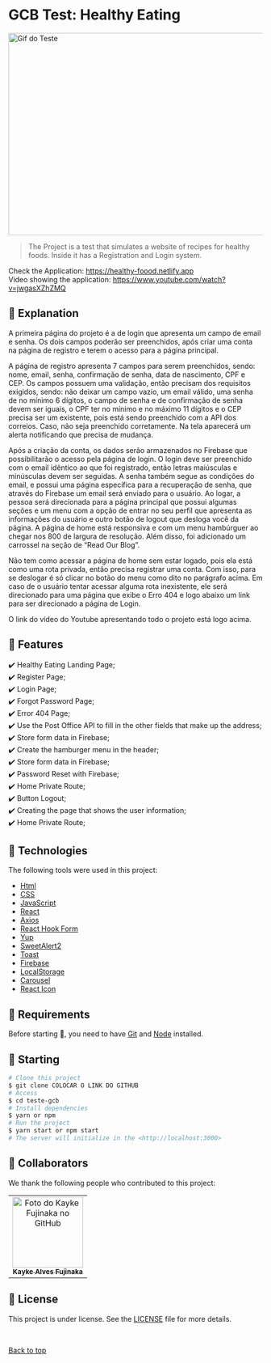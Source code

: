 # GCB Test: Healthy Eating

<img src="./public/assets/img/Gif.gif" width="800px" height="400px" alt="Gif do Teste">

>  The Project is a test that simulates a website of recipes for healthy foods. Inside it has a Registration and Login system.

Check the Application: https://healthy-foood.netlify.app <br>
Video showing the application: https://www.youtube.com/watch?v=jwgasXZhZMQ
## :page_facing_up: Explanation

A primeira página do projeto é a de login que apresenta um campo de email e senha. Os dois campos poderão ser preenchidos, após criar uma conta na página de registro e terem o acesso para a página principal.

A página de registro apresenta 7 campos para serem preenchidos, sendo: nome, email, senha, confirmação de senha, data de nascimento, CPF e CEP. Os campos possuem uma validação, então precisam dos requisitos exigidos, sendo: não deixar um campo vazio, um email válido, uma senha de no mínimo 6 dígitos, o campo de senha e de confirmação de senha devem ser iguais, o CPF ter no mínimo e no máximo 11 dígitos e o CEP precisa ser um existente, pois está sendo preenchido com a API dos correios.  Caso, não seja preenchido corretamente. Na tela aparecerá um alerta notificando que precisa de mudança.

Após a criação da conta, os dados serão armazenados no Firebase que possibilitarão o acesso pela página de login. O login deve ser preenchido com o email idêntico ao que foi registrado, então letras maiúsculas e minúsculas devem ser seguidas. A senha também segue as condições do email, e possui uma página específica para a recuperação de senha, que através do Firebase um email será enviado para o usuário. Ao logar, a pessoa será direcionada para a página principal que possui algumas seções e um menu com a opção de entrar no seu perfil que apresenta as informações do usuário e outro botão de logout que desloga você da página. A página de home está responsiva e com um menu hambúrguer ao chegar nos 800 de largura de resolução.  Além disso, foi adicionado um carrossel na seção de “Read Our Blog”.

Não tem como acessar a página de home sem estar logado, pois ela está como uma rota privada, então precisa registrar uma conta. Com isso, para se deslogar é só clicar no botão do menu como dito no parágrafo acima.
Em caso de o usuário tentar acessar alguma rota inexistente, ele será direcionado para uma página que exibe o Erro 404 e logo abaixo um link para ser direcionado a página de Login.

O link do vídeo do Youtube apresentando todo o projeto está logo acima.


## :dart: Features ##

:heavy_check_mark: Healthy Eating Landing Page;\
:heavy_check_mark: Register Page;\
:heavy_check_mark: Login Page;\
:heavy_check_mark: Forgot Password Page;\
:heavy_check_mark: Error 404 Page;\
:heavy_check_mark: Use the Post Office API to fill in the other fields that make up the address;\
:heavy_check_mark: Store form data in Firebase;\
:heavy_check_mark: Create the hamburger menu in the header;\
:heavy_check_mark: Store form data in Firebase;\
:heavy_check_mark: Password Reset with Firebase;\
:heavy_check_mark: Home Private Route;\
:heavy_check_mark: Button Logout;\
:heavy_check_mark: Creating the page that shows the user information;\
:heavy_check_mark: Home Private Route;

## :rocket: Technologies ##

The following tools were used in this project:

- [Html](https://developer.mozilla.org/pt-BR/docs/Web/HTML/Element/html/)  
- [CSS](https://developer.mozilla.org/pt-BR/docs/Web/CSS)  
- [JavaScript](https://developer.mozilla.org/pt-BR/docs/Web/JavaScript) 
- [React](https://pt-br.reactjs.org/)
- [Axios](https://axios-http.com/docs/intro)
- [React Hook Form](https://react-hook-form.com/get-started)
- [Yup](https://www.npmjs.com/package/yup)
- [SweetAlert2](https://sweetalert.js.org/docs/)  
- [Toast](https://fkhadra.github.io/react-toastify/introduction/)
- [Firebase](https://firebase.google.com/docs?hl=pt)  
- [LocalStorage](https://developer.mozilla.org/pt-BR/docs/Web/API/Window/localStorage)
- [Carousel](https://www.npmjs.com/package/react-multi-carousel)
- [React Icon](https://react-icons.github.io/react-icons/)



## :closed_book: Requirements ##

Before starting :checkered_flag:, you need to have [Git](https://git-scm.com) and [Node](https://nodejs.org/en/) installed.

## :checkered_flag: Starting ##

```bash
# Clone this project
$ git clone COLOCAR O LINK DO GITHUB
# Access
$ cd teste-gcb
# Install dependencies
$ yarn or npm 
# Run the project
$ yarn start or npm start 
# The server will initialize in the <http://localhost:3000>
```

## 🤝 Collaborators

We thank the following people who contributed to this project:

<table>
  <tr>
    <td align="center">
      <a href="#">
        <img src="https://avatars.githubusercontent.com/u/98772000?s=400&u=80de9af672be7f75cc7a546838552cf63d5b82fe&v=4" width="140px;" alt="Foto do Kayke Fujinaka no GitHub"/><br>
        <sub>
          <b>Kayke Alves Fujinaka</b>
        </sub>
      </a>
    </td>
  </tr>
</table>

## 📝 License

This project is under license. See the [LICENSE](LICENSE.md) file for more details.

&#xa0;

<a href="#top">Back to top</a>

